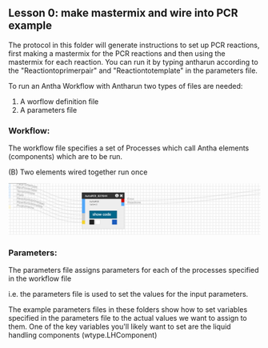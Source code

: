 ## Lesson 0: make mastermix and wire into PCR example

The protocol in this folder will generate instructions to set up PCR reactions, first making a mastermix for the PCR reactions and then using the mastermix for each reaction. You can run it by typing antharun
according to the "Reactiontoprimerpair" and "Reactiontotemplate" in the parameters file. 


To run an Antha Workflow with Antharun two types of files are needed: 


1. A worflow definition file
2. A parameters file 

### Workflow:
The workflow file specifies a set of Processes which call Antha elements 
(components) which are to be run. 


(B) Two elements wired together run once
 
![Auto PCR](autopcrhover.png)



### Parameters:
The parameters file assigns parameters for each of the processes specified in the workflow file

i.e. the parameters file is used to set the values for the input parameters.

The example parameters files in these folders show how to set variables specified in the parameters file to the actual values we want to assign to them.
One of the key variables you'll likely want to set are the liquid handling components (wtype.LHComponent) 


